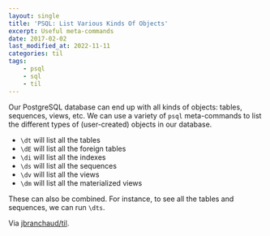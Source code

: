 ```yaml
---
layout: single
title: 'PSQL: List Various Kinds Of Objects'
excerpt: Useful meta-commands
date: 2017-02-02
last_modified_at: 2022-11-11
categories: til
tags:
    - psql
    - sql
    - til
---
```


Our PostgreSQL database can end up with all kinds of objects: tables,
sequences, views, etc. We can use a variety of `psql` meta-commands to list
the different types of (user-created) objects in our database.

-   `\dt` will list all the tables
-   `\dE` will list all the foreign tables
-   `\di` will list all the indexes
-   `\ds` will list all the sequences
-   `\dv` will list all the views
-   `\dm` will list all the materialized views

These can also be combined. For instance, to see all the tables and
sequences, we can run `\dts`.

Via [jbranchaud/til](https://github.com/jbranchaud/til).
